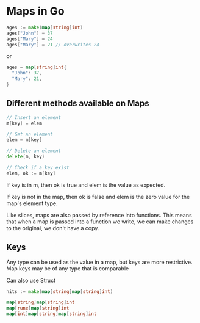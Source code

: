 # Maps in Go

```go
ages := make(map[string]int)
ages["John"] = 37
ages["Mary"] = 24
ages["Mary"] = 21 // overwrites 24
```

or

```go
ages = map[string]int{
  "John": 37,
  "Mary": 21,
}
```

## Different methods available on Maps

```go
// Insert an element
m[key] = elem

// Get an element
elem = m[key]

// Delete an element
delete(m, key)

// Check if a key exist
elem, ok := m[key]
```

If key is in m, then ok is true and elem is the value as expected.

If key is not in the map, then ok is false and elem is the zero value for the map's element type.

Like slices, maps are also passed by reference into functions. This means that when a map is passed into a function we write, we can make changes to the original, we don't have a copy.

## Keys

Any type can be used as the value in a map, but keys are more restrictive.
Map keys may be of any type that is comparable

Can also use Struct

```go
hits := make(map[string]map[string]int)

map[string]map[string]int
map[rune]map[string]int
map[int]map[string]map[string]int
```
